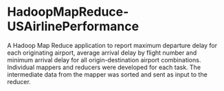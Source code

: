 # HadoopMapReduce-USAirlinePerformance
A Hadoop Map Reduce application to report maximum departure delay for each originating airport, average arrival delay by flight number and minimum arrival delay for all origin-destination airport combinations.
Individual mappers and reducers were developed for each task.
The	intermediate data from the mapper was sorted and sent as input to the reducer.
